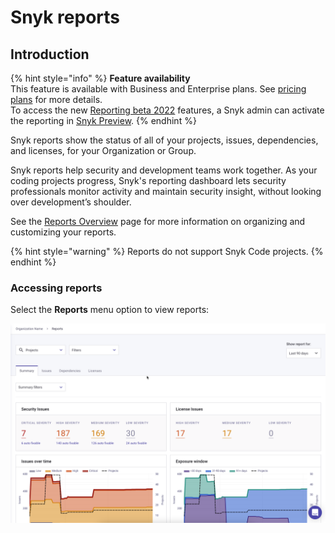 # Snyk reports

## Introduction

{% hint style="info" %}
**Feature availability**\
This feature is available with Business and Enterprise plans. See [pricing plans](https://snyk.io/plans/) for more details.\
To access the new [Reporting beta 2022](reporting-beta-2022/) features, a Snyk admin can activate the reporting in [Snyk Preview](https://docs.snyk.io/features/user-and-group-management/managing-settings/snyk-preview).
{% endhint %}

Snyk reports show the status of all of your projects, issues, dependencies, and licenses, for your Organization or Group.

Snyk reports help security and development teams work together. As your coding projects progress, Snyk's reporting dashboard lets security professionals monitor activity and maintain security insight, without looking over development’s shoulder.

See the [Reports Overview](reports-overview.md) page for more information on organizing and customizing your reports.

{% hint style="warning" %}
Reports do not support Snyk Code projects.
{% endhint %}

### Accessing reports

Select the **Reports** menu option to view reports:

![The report tab is located in the top nav bar as shown here.](../../.gitbook/assets/snyk-org-report.png)

